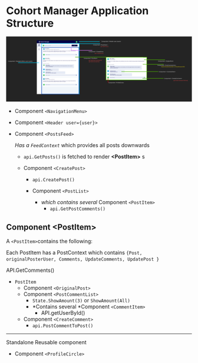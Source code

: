 # Cohort Manager Application Structure

![Cohort Manager Application](Components-v1.png)

- Component `<NavigationMenu>`
- Component `<Header user={user}>`
- Component `<PostsFeed>`

  _Has a `FeedContext`_ which provides all posts downwards

  - `api.GetPosts()` is fetched to render **\<PostItem>** s

  - Component `<CreatePost>`

    - `api.CreatePost()`
    - Component `<PostList>`

      - _which contains several_ Component `<PostItem>`
        - `api.GetPostComments()`

## Component \<PostItem>

A `<PostItem>`contains the following:

Each PostItem has a PostContext which contains `{Post, originalPosterUser, Comments, UpdateComments, UpdatePost }`

API.GetComments()

- `PostItem`
  - Component `<OriginalPost>`
  - Component `<PostCommentList>`
    - `State.ShowAmount(3)` or `ShowAmount(All)`
    - *Contains several *Component `<CommentItem>`
      - API.getUserById()
  - Component `<CreateComment>`
    - `api.PostCommentToPost()`

---

Standalone Reusable component

- Component `<ProfileCircle>`
